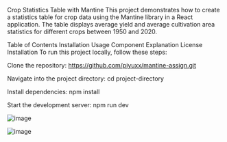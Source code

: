 Crop Statistics Table with Mantine
This project demonstrates how to create a statistics table for crop data using the Mantine library in a React application. The table displays average yield and average cultivation area statistics for different crops between 1950 and 2020.

Table of Contents
Installation
Usage
Component Explanation
License
Installation
To run this project locally, follow these steps:

Clone the repository:
https://github.com/piyuxx/mantine-assign.git


Navigate into the project directory:
cd project-directory


Install dependencies:
npm install


Start the development server:
npm run dev


![image](https://github.com/user-attachments/assets/82d8a188-1b52-47cc-adab-2dc1ba76c0c2)

![image](https://github.com/user-attachments/assets/4e34d943-c512-445b-acb4-977d0bd69447)
